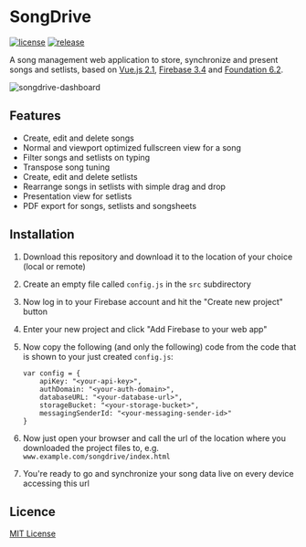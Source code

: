 # SongDrive
[![license](https://img.shields.io/badge/license-MIT%20License-88b544.svg?style=flat-square)](./LICENSE) [![release](https://img.shields.io/badge/release-v0.1.257%20beta-88b544.svg?style=flat-square)]()

A song management web application to store, synchronize and present songs and setlists, based on [Vue.js 2.1](//vuejs.org/), [Firebase 3.4](//firebase.google.com/) and [Foundation 6.2](//foundation.zurb.com).

![songdrive-dashboard](https://cloud.githubusercontent.com/assets/5441654/23941555/79934156-0969-11e7-8747-c32c57f5e2c5.png)

## Features
- Create, edit and delete songs
- Normal and viewport optimized fullscreen view for a song
- Filter songs and setlists on typing
- Transpose song tuning
- Create, edit and delete setlists
- Rearrange songs in setlists with simple drag and drop
- Presentation view for setlists
- PDF export for songs, setlists and songsheets

## Installation

1. Download this repository and download it to the location of your choice (local or remote)
2. Create an empty file called `config.js` in the `src` subdirectory
3. Now log in to your Firebase account and hit the "Create new project" button
4. Enter your new project and click "Add Firebase to your web app"
5. Now copy the following (and only the following) code from the code that is shown to your just created `config.js`:

    ```
    var config = {
        apiKey: "<your-api-key>",
        authDomain: "<your-auth-domain>",
        databaseURL: "<your-database-url>",
        storageBucket: "<your-storage-bucket>",
        messagingSenderId: "<your-messaging-sender-id>"
    }
    ```
    
6. Now just open your browser and call the url of the location where you downloaded the project files to, e.g. `www.example.com/songdrive/index.html`
7. You're ready to go and synchronize your song data live on every device accessing this url

## Licence
[MIT License](./LICENSE)
